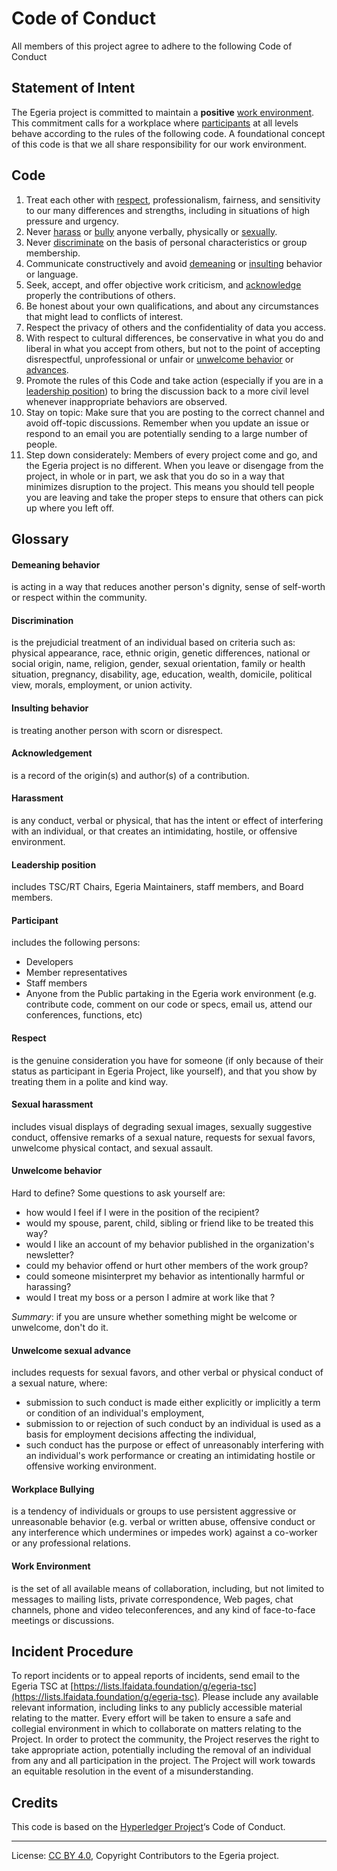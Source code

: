 <!-- SPDX-License-Identifier: CC-BY-4.0 -->
<!-- Copyright Contributors to the Egeria project. -->

# Code of Conduct

All members of this project agree to adhere to the following Code of Conduct

## Statement of Intent

The Egeria project is committed to maintain a **positive** [work environment](#work-environment). This commitment calls for a workplace where [participants](#participant) at all levels behave according to the rules of the following code. A foundational concept of this code is that we all share responsibility for our work environment.
## Code
1. Treat each other with [respect](#respect), professionalism, fairness, and sensitivity to our many differences and strengths, including in situations of high pressure and urgency.
1. Never [harass](#harassment) or [bully](#workplace-bullying) anyone verbally, physically or [sexually](#sexual-harassment).
1. Never [discriminate](#discrimination) on the basis of personal characteristics or group membership.
1. Communicate constructively and avoid [demeaning](#demeaning-behavior) or [insulting](#insulting-behavior) behavior or language.
1. Seek, accept, and offer objective work criticism, and [acknowledge](#acknowledgement) properly the contributions of others.
1. Be honest about your own qualifications, and about any circumstances that might lead to conflicts of interest.
1. Respect the privacy of others and the confidentiality of data you access.
1. With respect to cultural differences, be conservative in what you do and liberal in what you accept from others, but not to the point of accepting disrespectful, unprofessional or unfair or [unwelcome behavior](#unwelcome-behavior) or [advances](#unwelcome-sexual-advance).
1. Promote the rules of this Code and take action (especially if you are in a [leadership position](#leadership-position)) to bring the discussion back to a more civil level whenever inappropriate behaviors are observed.
1. Stay on topic: Make sure that you are posting to the correct channel and avoid off-topic discussions. Remember when you update an issue or respond to an email you are potentially sending to a large number of people.
1. Step down considerately: Members of every project come and go, and the Egeria project is no different. When you leave or disengage from the project, in whole or in part, we ask that you do so in a way that minimizes disruption to the project. This means you should tell people you are leaving and take the proper steps to ensure that others can pick up where you left off.

## Glossary
#### Demeaning behavior
is acting in a way that reduces another person's dignity, sense of self-worth or respect within the community.

#### Discrimination
is the prejudicial treatment of an individual based on criteria such as: physical appearance, race, ethnic origin, genetic differences, national or social origin, name, religion, gender, sexual orientation, family or health situation, pregnancy, disability, age, education, wealth, domicile, political view, morals, employment, or union activity.

#### Insulting behavior
is treating another person with scorn or disrespect.

#### Acknowledgement
is a record of the origin(s) and author(s) of a contribution.

#### Harassment
is any conduct, verbal or physical, that has the intent or effect of interfering with an individual, or that creates an intimidating, hostile, or offensive environment.

#### Leadership position
includes TSC/RT Chairs, Egeria Maintainers, staff members, and Board members.

#### Participant
includes the following persons:
* Developers
* Member representatives
* Staff members
* Anyone from the Public partaking in the Egeria work environment (e.g. contribute code, comment on our code or specs, email us, attend our conferences, functions, etc)

#### Respect
is the genuine consideration you have for someone (if only because of their status as participant in Egeria Project, like yourself), and that you show by treating them in a polite and kind way.

#### Sexual harassment
includes visual displays of degrading sexual images, sexually suggestive conduct, offensive remarks of a sexual nature, requests for sexual favors, unwelcome physical contact, and sexual assault.

#### Unwelcome behavior
Hard to define? Some questions to ask yourself are:
* how would I feel if I were in the position of the recipient?
* would my spouse, parent, child, sibling or friend like to be treated this way?
* would I like an account of my behavior published in the organization's newsletter?
* could my behavior offend or hurt other members of the work group?
* could someone misinterpret my behavior as intentionally harmful or harassing?
* would I treat my boss or a person I admire at work like that ?

_Summary_: if you are unsure whether something might be welcome or unwelcome, don't do it.

#### Unwelcome sexual advance
includes requests for sexual favors, and other verbal or physical conduct of a sexual nature, where:
* submission to such conduct is made either explicitly or implicitly a term or condition of an individual's employment,
* submission to or rejection of such conduct by an individual is used as a basis for employment decisions affecting the individual,
* such conduct has the purpose or effect of unreasonably interfering with an individual's work performance or creating an intimidating hostile or offensive working environment.

#### Workplace Bullying
is a tendency of individuals or groups to use persistent aggressive or unreasonable behavior (e.g. verbal or written abuse, offensive conduct or any interference which undermines or impedes work) against a co-worker or any professional relations.

#### Work Environment
is the set of all available means of collaboration, including, but not limited to messages to mailing lists, private correspondence, Web pages, chat channels, phone and video teleconferences, and any kind of face-to-face meetings or discussions.

## Incident Procedure

To report incidents or to appeal reports of incidents, send email to the Egeria TSC at [https://lists.lfaidata.foundation/g/egeria-tsc](https://lists.lfaidata.foundation/g/egeria-tsc). 
Please include any available relevant information, including links to any publicly accessible material relating to the matter. 
Every effort will be taken to ensure a safe and collegial environment in which to collaborate on matters relating to the Project. In order to protect the community,
the Project reserves the right to take appropriate action, potentially including the removal of an individual from any and all participation in the project. 
The Project will work towards an equitable resolution in the event of a misunderstanding.

## Credits

This code is based on the [Hyperledger Project](https://github.com/hyperledger/hyperledger/wiki/Hyperledger-Project-Code-of-Conduct)‘s Code of Conduct.

----
License: [CC BY 4.0](https://creativecommons.org/licenses/by/4.0/),
Copyright Contributors to the  Egeria project.
